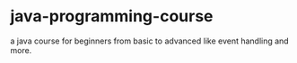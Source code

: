 # java-programming-course
a java course for beginners from basic to advanced like event handling and more.
